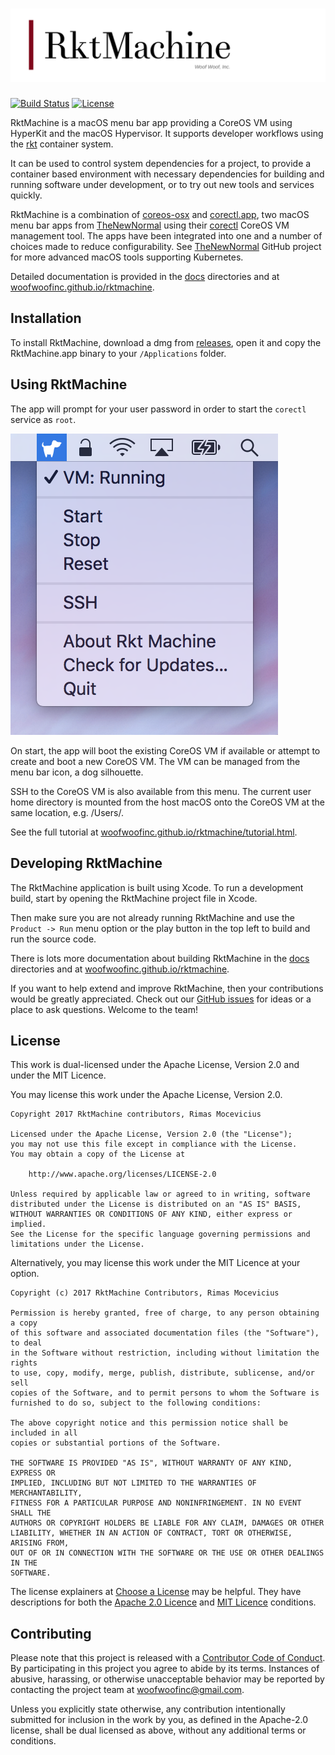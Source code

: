 # ![RktMachine](https://raw.githubusercontent.com/woofwoofinc/rktmachine/master/docs/assets/title.png)

[![Build Status](https://travis-ci.org/woofwoofinc/rktmachine.svg?branch=master)](https://travis-ci.org/woofwoofinc/rktmachine)
[![License](https://img.shields.io/badge/license-Apache--2.0%20OR%20MIT-blue.svg)](https://github.com/woofwoofinc/rktmachine#license)

RktMachine is a macOS menu bar app providing a CoreOS VM using HyperKit and the
macOS Hypervisor. It supports developer workflows using the [rkt] container
system.

[rkt]: https://coreos.com/rkt

It can be used to control system dependencies for a project, to provide a
container based environment with necessary dependencies for building and
running software under development, or to try out new tools and services
quickly.

RktMachine is a combination of [coreos-osx] and [corectl.app], two macOS menu
bar apps from [TheNewNormal] using their [corectl] CoreOS VM management tool.
The apps have been integrated into one and a number of choices made to reduce
configurability. See [TheNewNormal] GitHub project for more advanced macOS
tools supporting Kubernetes. 

[TheNewNormal]: https://github.com/TheNewNormal
[coreos-osx]: https://github.com/TheNewNormal/coreos-osx
[corectl.app]: https://github.com/TheNewNormal/corectl.app
[corectl]: https://github.com/TheNewNormal/corectl

Detailed documentation is provided in the [docs] directories and at
[woofwoofinc.github.io/rktmachine].

[docs]: docs
[woofwoofinc.github.io/rktmachine]: https://woofwoofinc.github.io/rktmachine


Installation
------------
To install RktMachine, download a dmg from [releases], open it and copy the
RktMachine.app binary to your `/Applications` folder.

[releases]: https://github.com/woofwoofinc/rktmachine/releases


Using RktMachine
----------------
The app will prompt for your user password in order to start the `corectl`
service as `root`.

![RktMachine Screenshot](docs/assets/screenshot.png "RktMachine Screenshot")

On start, the app will boot the existing CoreOS VM if available or attempt to
create and boot a new CoreOS VM. The VM can be managed from the menu bar icon,
a dog silhouette.

SSH to the CoreOS VM is also available from this menu. The current user home
directory is mounted from the host macOS onto the CoreOS VM at the same
location, e.g. /Users/<name>.

See the full tutorial at [woofwoofinc.github.io/rktmachine/tutorial.html].

[woofwoofinc.github.io/rktmachine/tutorial.html]: https://woofwoofinc.github.io/rktmachine/tutorial.html


Developing RktMachine
---------------------
The RktMachine application is built using Xcode. To run a development build,
start by opening the RktMachine project file in Xcode.

Then make sure you are not already running RktMachine and use the
`Product -> Run` menu option or the play button in the top left to build and
run the source code.

There is lots more documentation about building RktMachine in the [docs]
directories and at [woofwoofinc.github.io/rktmachine].

If you want to help extend and improve RktMachine, then your contributions
would be greatly appreciated. Check out our [GitHub issues] for ideas or a
place to ask questions. Welcome to the team!

[GitHub issues]: https://github.com/woofwoofinc/rktmachine/issues


License
-------
This work is dual-licensed under the Apache License, Version 2.0 and under the
MIT Licence.

You may license this work under the Apache License, Version 2.0.

    Copyright 2017 RktMachine contributors, Rimas Mocevicius

    Licensed under the Apache License, Version 2.0 (the "License");
    you may not use this file except in compliance with the License.
    You may obtain a copy of the License at

        http://www.apache.org/licenses/LICENSE-2.0

    Unless required by applicable law or agreed to in writing, software
    distributed under the License is distributed on an "AS IS" BASIS,
    WITHOUT WARRANTIES OR CONDITIONS OF ANY KIND, either express or implied.
    See the License for the specific language governing permissions and
    limitations under the License.

Alternatively, you may license this work under the MIT Licence at your option.

    Copyright (c) 2017 RktMachine Contributors, Rimas Mocevicius

    Permission is hereby granted, free of charge, to any person obtaining a copy
    of this software and associated documentation files (the "Software"), to deal
    in the Software without restriction, including without limitation the rights
    to use, copy, modify, merge, publish, distribute, sublicense, and/or sell
    copies of the Software, and to permit persons to whom the Software is
    furnished to do so, subject to the following conditions:

    The above copyright notice and this permission notice shall be included in all
    copies or substantial portions of the Software.

    THE SOFTWARE IS PROVIDED "AS IS", WITHOUT WARRANTY OF ANY KIND, EXPRESS OR
    IMPLIED, INCLUDING BUT NOT LIMITED TO THE WARRANTIES OF MERCHANTABILITY,
    FITNESS FOR A PARTICULAR PURPOSE AND NONINFRINGEMENT. IN NO EVENT SHALL THE
    AUTHORS OR COPYRIGHT HOLDERS BE LIABLE FOR ANY CLAIM, DAMAGES OR OTHER
    LIABILITY, WHETHER IN AN ACTION OF CONTRACT, TORT OR OTHERWISE, ARISING FROM,
    OUT OF OR IN CONNECTION WITH THE SOFTWARE OR THE USE OR OTHER DEALINGS IN THE
    SOFTWARE.

The license explainers at [Choose a License] may be helpful. They have
descriptions for both the [Apache 2.0 Licence] and [MIT Licence] conditions.

[Choose a License]: http://choosealicense.com
[Apache 2.0 Licence]: http://choosealicense.com/licenses/apache-2.0/
[MIT Licence]: http://choosealicense.com/licenses/mit/


Contributing
------------
Please note that this project is released with a [Contributor Code of Conduct].
By participating in this project you agree to abide by its terms. Instances of
abusive, harassing, or otherwise unacceptable behavior may be reported by
contacting the project team at woofwoofinc@gmail.com.

[Contributor Code of Conduct]: docs/conduct.rst

Unless you explicitly state otherwise, any contribution intentionally submitted
for inclusion in the work by you, as defined in the Apache-2.0 license, shall be
dual licensed as above, without any additional terms or conditions.
